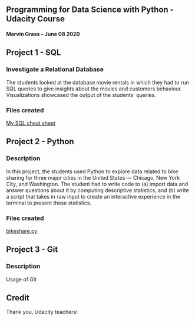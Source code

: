 ## Programming for Data Science with Python - Udacity Course
#### Marvin Grass - June 08 2020

## Project 1 - SQL
### Investigate a Relational Database
The students looked at the database movie rentals in which they had to run SQL queries to give insights about the movies and customers behaviour. Visualizations showcased the output of the students' queries.

### Files created
[My SQL cheat sheet](https://github.com/anywherealocal/programming-for-data-science/blob/master/SQL%20%20Cheat%20Sheet.pdf)

## Project 2 - Python
### Description
In this project, the students used Python to explore data related to bike sharing for three major cities in the United States — Chicago, New York City, and Washington. The student had to write code to (a) import data and answer questions about it by computing descriptive statistics, and 
(b) write a script that takes in raw input to create an interactive experience in the terminal to present these statistics.

### Files created
[bikeshare.py](https://github.com/anywherealocal/programming-for-data-science/blob/master/home/bikeshare.py)

## Project 3 - Git
### Description
Usage of Git

## Credit
Thank you, Udacity teachers!
